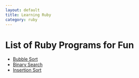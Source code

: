 ```yaml
---
layout: default
title: Learning Ruby
category: ruby
---
```


# List of Ruby Programs for Fun

- [Bubble Sort](ruby_programs/bubble_sort)
- [Binary Search](ruby_programs/binary_search)
- [Insertion Sort](ruby_programs/insertion_sort)
